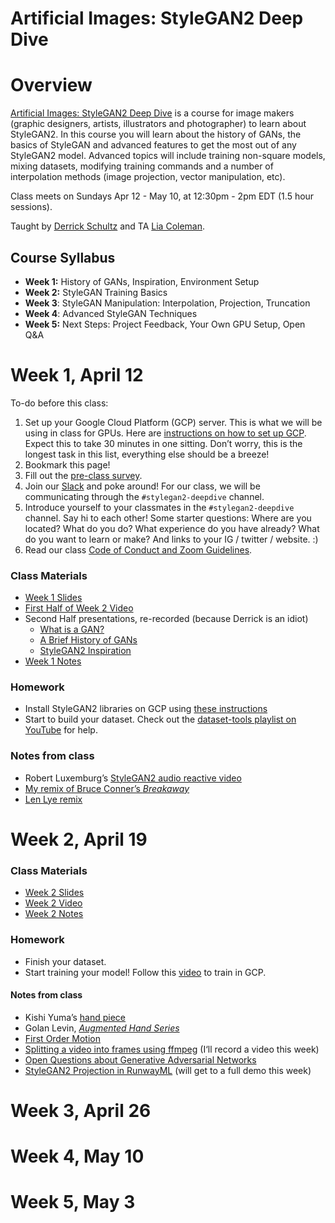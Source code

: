 # Artificial Images: StyleGAN2 Deep Dive

# Overview

[Artificial Images: StyleGAN2 Deep Dive](https://bustbright.square.site/product/machine-learning-class-stylegan/286) is a course for image makers (graphic designers, artists, illustrators and photographer) to learn about StyleGAN2. In this course you will learn about the history of GANs, the basics of StyleGAN and advanced features to get the most out of any StyleGAN2 model. Advanced topics will include training non-square models, mixing datasets, modifying training commands and a number of interpolation methods (image projection, vector manipulation, etc). 

Class meets on Sundays Apr 12 - May 10, at 12:30pm - 2pm EDT (1.5 hour sessions).

Taught by [Derrick Schultz](https://twitter.com/dvsch?lang=en) and TA [Lia Coleman](https://twitter.com/Lialialiacole).

## Course Syllabus

- **Week 1:** History of GANs, Inspiration, Environment Setup
- **Week 2:** StyleGAN Training Basics
- **Week 3**: StyleGAN Manipulation: Interpolation, Projection, Truncation
- **Week 4**: Advanced StyleGAN Techniques
- **Week 5:** Next Steps: Project Feedback, Your Own GPU Setup, Open Q&A

# Week 1, April 12

To-do before this class:
1. Set up your Google Cloud Platform (GCP) server. This is what we will be using in class for GPUs. Here are [instructions on how to set up GCP](https://www.youtube.com/watch?v=CBPJh33T3yQ). Expect this to take 30 minutes in one sitting. Don’t worry, this is the longest task in this list, everything else should be a breeze!
2. Bookmark this page!
3. Fill out the [pre-class survey](https://drive.google.com/open?id=1VYk7B0Chd534rVvE_1c4FTsRNk_ftWkB4qo2TPmM1X4).
4. Join our [Slack](https://ml-images.slack.com/) and poke around! For our class, we will be communicating through the `#stylegan2-deepdive` channel.
5. Introduce yourself to your classmates in the `#stylegan2-deepdive` channel. Say hi to each other! Some starter questions: Where are you located? What do you do? What experience do you have already? What do you want to learn or make? And links to your IG / twitter / website. :)
6. Read our class [Code of Conduct and Zoom Guidelines](https://docs.google.com/document/d/1Q6X4_uEdlx3Xo9ZM73nlltc690DcP4geSjImUEA7K98/edit?usp=sharing).


### Class Materials

- [Week 1 Slides](https://drive.google.com/open?id=1PkmZMbNHE29WgTiS__LkSHr8pIn56-baOWs3QPnktOo)
- [First Half of Week 2 Video](https://drive.google.com/open?id=1TXUjXuoXJJkzOeX-CUnN-XYsDDW8FfmT)
- Second Half presentations, re-recorded (because Derrick is an idiot)
  - [What is a GAN?](https://youtu.be/e1Ed3LGQpiA)
  - [A Brief History of GANs](https://youtu.be/0d2WsXtQHR8)
  - [StyleGAN2 Inspiration](https://youtu.be/lYoIn1aL37s)
- [Week 1 Notes](https://www.notion.so/Setup-History-of-GANs-Inspiration-0cd4ebe5d70a45589c6ca2267dee64a3)

### Homework
- Install StyleGAN2 libraries on GCP using [these instructions](https://github.com/dvschultz/ai/blob/master/StyleGAN-GCP.md)
- Start to build your dataset. Check out the [dataset-tools playlist on YouTube](https://www.youtube.com/watch?v=faS0pmd71fk&list=PLWuCzxqIpJs9v81cWpRC7nm94eTMtohHq) for help.

### Notes from class
- Robert Luxemburg’s [StyleGAN2 audio reactive video](https://twitter.com/robertluxemburg/status/1216442061060300800)
- [My remix of Bruce Conner’s _Breakaway_](https://www.instagram.com/p/B9Zu04zB--Y/)
- [Len Lye remix](https://www.youtube.com/watch?v=LQfM-cEY_TI&t=4s)

# Week 2, April 19
### Class Materials
- [Week 2 Slides](https://docs.google.com/presentation/d/1seAR2IpmHEElKu1Ve8fIZxNsoGRIjwcdTI7LVbvJZPw/edit?usp=sharing)
- [Week 2 Video](https://drive.google.com/open?id=1stZdMOWHXendJ7fbDDX-RKnD3hzV3TOX)
- [Week 2 Notes](https://www.notion.so/Training-StyleGAN2-abf6f824186b4920ae70b83ea362a724)

### Homework
- Finish your dataset.
- Start training your model! Follow this [video](https://www.youtube.com/watch?v=Ij1dqSVR89M) to train in GCP.

#### Notes from class
- Kishi Yuma’s [hand piece](https://www.instagram.com/p/B0A8pOzDfvU/)
- Golan Levin, [_Augmented Hand Series_](http://www.flong.com/projects/augmented-hand-series/)
- [First Order Motion](https://aliaksandrsiarohin.github.io/first-order-model-website/)
- [Splitting a video into frames using ffmpeg](https://stackoverflow.com/questions/10957412/fastest-way-to-extract-frames-using-ffmpeg#answer-54442867) (I‘ll record a video this week)
- [Open Questions about Generative Adversarial Networks](https://distill.pub/2019/gan-open-problems/)
- [StyleGAN2 Projection in RunwayML](https://open-app.runwayml.com/?model=brunovianna/Stylegan2-projector) (will get to a full demo this week)

# Week 3, April 26

# Week 4, May 10

# Week 5, May 3
